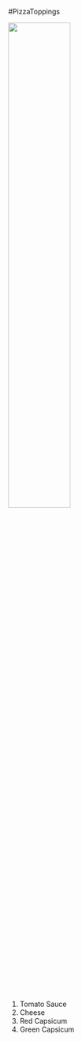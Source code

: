 #PizzaToppings

<img src="https://github.com/keertisuryawanshids/File_1/blob/main/Images/pizza-recipe-1.jpg" width=50% height=50%>

1. Tomato Sauce
2. Cheese
3. Red Capsicum
4. Green Capsicum 
